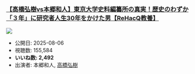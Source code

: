### [【高橋弘樹vs本郷和人】東京大学史料編纂所の真実！歴史のわずか「３年」に研究者人生30年をかけた男【ReHacQ教養】](https://www.youtube.com/watch?v=uAIFFxmhEYg)
[![](https://img.youtube.com/vi/uAIFFxmhEYg/sddefault.jpg)](https://www.youtube.com/watch?v=uAIFFxmhEYg)
-   公開日: 2025-08-06
-   視聴数: 155,584
-   **いいね数: 2,492**
-   出演者: 本郷和人, [高橋弘樹](/rehacq_fan/people/高橋弘樹 "wikilink")
